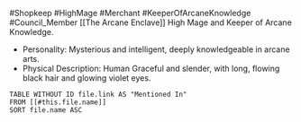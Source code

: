 #Shopkeep #HighMage #Merchant #KeeperOfArcaneKnowledge #Council_Member
[[The Arcane Enclave]]
High Mage and Keeper of Arcane Knowledge.

- Personality: Mysterious and intelligent, deeply knowledgeable in arcane arts.
- Physical Description: Human Graceful and slender, with long, flowing black hair and glowing violet eyes.

```dataview
TABLE WITHOUT ID file.link AS "Mentioned In"
FROM [[#this.file.name]]
SORT file.name ASC
```
